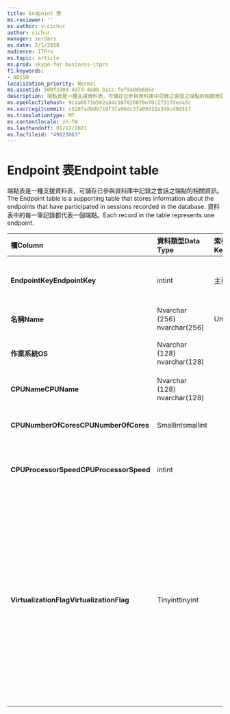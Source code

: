 ```yaml
---
title: Endpoint 表
ms.reviewer: ''
ms.author: v-cichur
author: cichur
manager: serdars
ms.date: 2/1/2018
audience: ITPro
ms.topic: article
ms.prod: skype-for-business-itpro
f1.keywords:
- NOCSH
localization_priority: Normal
ms.assetid: 500f330d-4d7d-4e88-b1cc-fef9a9de6b5c
description: 端點表是一種支援資料表，可儲存已參與資料庫中記錄之會話之端點的相關資訊。 資料表中的每一筆記錄都代表一個端點。
ms.openlocfilehash: 9caa0571e562a84c1678208f0e70c27317deda3c
ms.sourcegitcommit: c528fad9db719f3fa96dc3fa99332a349cd9d317
ms.translationtype: MT
ms.contentlocale: zh-TW
ms.lasthandoff: 01/12/2021
ms.locfileid: "49823063"
---
```

# <a name="endpoint-table"></a><span data-ttu-id="f44a9-104">Endpoint 表</span><span class="sxs-lookup"><span data-stu-id="f44a9-104">Endpoint table</span></span>
 
<span data-ttu-id="f44a9-105">端點表是一種支援資料表，可儲存已參與資料庫中記錄之會話之端點的相關資訊。</span><span class="sxs-lookup"><span data-stu-id="f44a9-105">The Endpoint table is a supporting table that stores information about the endpoints that have participated in sessions recorded in the database.</span></span> <span data-ttu-id="f44a9-106">資料表中的每一筆記錄都代表一個端點。</span><span class="sxs-lookup"><span data-stu-id="f44a9-106">Each record in the table represents one endpoint.</span></span>
  
|<span data-ttu-id="f44a9-107">**欄**</span><span class="sxs-lookup"><span data-stu-id="f44a9-107">**Column**</span></span>|<span data-ttu-id="f44a9-108">**資料類型**</span><span class="sxs-lookup"><span data-stu-id="f44a9-108">**Data Type**</span></span>|<span data-ttu-id="f44a9-109">**索引鍵/索引**</span><span class="sxs-lookup"><span data-stu-id="f44a9-109">**Key/Index**</span></span>|<span data-ttu-id="f44a9-110">**詳細資料**</span><span class="sxs-lookup"><span data-stu-id="f44a9-110">**Details**</span></span>|
|:-----|:-----|:-----|:-----|
|<span data-ttu-id="f44a9-111">**EndpointKey**</span><span class="sxs-lookup"><span data-stu-id="f44a9-111">**EndpointKey**</span></span> <br/> |<span data-ttu-id="f44a9-112">int</span><span class="sxs-lookup"><span data-stu-id="f44a9-112">int</span></span>  <br/> |<span data-ttu-id="f44a9-113">主要</span><span class="sxs-lookup"><span data-stu-id="f44a9-113">Primary</span></span>  <br/> |<span data-ttu-id="f44a9-114">用於識別此端點的唯一號碼。</span><span class="sxs-lookup"><span data-stu-id="f44a9-114">Unique number identifying this endpoint.</span></span>  <br/> |
|<span data-ttu-id="f44a9-115">**名稱**</span><span class="sxs-lookup"><span data-stu-id="f44a9-115">**Name**</span></span> <br/> |<span data-ttu-id="f44a9-116">Nvarchar (256) </span><span class="sxs-lookup"><span data-stu-id="f44a9-116">nvarchar(256)</span></span>  <br/> |<span data-ttu-id="f44a9-117">Unique</span><span class="sxs-lookup"><span data-stu-id="f44a9-117">Unique</span></span>  <br/> |<span data-ttu-id="f44a9-118">端點名稱。</span><span class="sxs-lookup"><span data-stu-id="f44a9-118">Endpoint name.</span></span>  <br/> |
|<span data-ttu-id="f44a9-119">**作業系統**</span><span class="sxs-lookup"><span data-stu-id="f44a9-119">**OS**</span></span> <br/> |<span data-ttu-id="f44a9-120">Nvarchar (128) </span><span class="sxs-lookup"><span data-stu-id="f44a9-120">nvarchar(128)</span></span>  <br/> | <br/> |<span data-ttu-id="f44a9-121">端點 (作業系統) 。</span><span class="sxs-lookup"><span data-stu-id="f44a9-121">Operating system (OS) of the endpoint.</span></span>  <br/> |
|<span data-ttu-id="f44a9-122">**CPUName**</span><span class="sxs-lookup"><span data-stu-id="f44a9-122">**CPUName**</span></span> <br/> |<span data-ttu-id="f44a9-123">Nvarchar (128) </span><span class="sxs-lookup"><span data-stu-id="f44a9-123">nvarchar(128)</span></span>  <br/> ||<span data-ttu-id="f44a9-124">端點的 CPU 名稱。</span><span class="sxs-lookup"><span data-stu-id="f44a9-124">CPU name of the endpoint.</span></span>  <br/> |
|<span data-ttu-id="f44a9-125">**CPUNumberOfCores**</span><span class="sxs-lookup"><span data-stu-id="f44a9-125">**CPUNumberOfCores**</span></span> <br/> |<span data-ttu-id="f44a9-126">Smallint</span><span class="sxs-lookup"><span data-stu-id="f44a9-126">smallint</span></span>  <br/> ||<span data-ttu-id="f44a9-127">端點的 CPU 核心數目。</span><span class="sxs-lookup"><span data-stu-id="f44a9-127">Number of CPU cores of the endpoint.</span></span>  <br/> |
|<span data-ttu-id="f44a9-128">**CPUProcessorSpeed**</span><span class="sxs-lookup"><span data-stu-id="f44a9-128">**CPUProcessorSpeed**</span></span> <br/> |<span data-ttu-id="f44a9-129">int</span><span class="sxs-lookup"><span data-stu-id="f44a9-129">int</span></span>  <br/> ||<span data-ttu-id="f44a9-130">端點的 CPU 處理器速度。</span><span class="sxs-lookup"><span data-stu-id="f44a9-130">CPU processor speed of the endpoint.</span></span>  <br/> |
|<span data-ttu-id="f44a9-131">**VirtualizationFlag**</span><span class="sxs-lookup"><span data-stu-id="f44a9-131">**VirtualizationFlag**</span></span> <br/> |<span data-ttu-id="f44a9-132">Tinyint</span><span class="sxs-lookup"><span data-stu-id="f44a9-132">tinyint</span></span>  <br/> || <span data-ttu-id="f44a9-133">指出系統是否在虛擬化環境中執行的位旗標：</span><span class="sxs-lookup"><span data-stu-id="f44a9-133">Bit flag that indicates if the system is running in a virtualized environment:</span></span> <br/>  <span data-ttu-id="f44a9-134">0x0000-無</span><span class="sxs-lookup"><span data-stu-id="f44a9-134">0x0000 - None</span></span> <br/>  <span data-ttu-id="f44a9-135">0x0001-HyperV</span><span class="sxs-lookup"><span data-stu-id="f44a9-135">0x0001 - HyperV</span></span> <br/>  <span data-ttu-id="f44a9-136">0x0002-VMWare</span><span class="sxs-lookup"><span data-stu-id="f44a9-136">0x0002 - VMWare</span></span> <br/>  <span data-ttu-id="f44a9-137">0x0004-虛擬 PC</span><span class="sxs-lookup"><span data-stu-id="f44a9-137">0x0004 - Virtual PC</span></span> <br/>  <span data-ttu-id="f44a9-138">0x0008-Xen 電腦</span><span class="sxs-lookup"><span data-stu-id="f44a9-138">0x0008 - Xen PC</span></span> <br/> |
   

